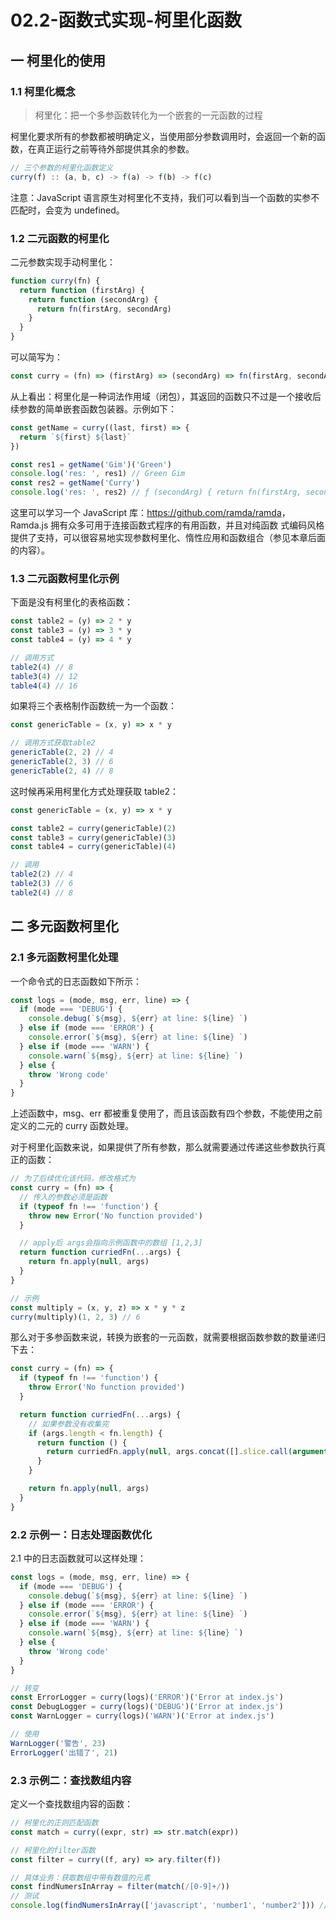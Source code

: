 # 02.2-函数式实现-柯里化函数

## 一 柯里化的使用

### 1.1 柯里化概念

> 柯里化：把一个多参函数转化为一个嵌套的一元函数的过程

柯里化要求所有的参数都被明确定义，当使用部分参数调用时，会返回一个新的函数，在真正运行之前等待外部提供其余的参数。

```js
// 三个参数的柯里化函数定义
curry(f) :: (a, b, c) -> f(a) -> f(b) -> f(c)
```

注意：JavaScript 语言原生对柯里化不支持，我们可以看到当一个函数的实参不匹配时，会变为 undefined。

### 1.2 二元函数的柯里化

二元参数实现手动柯里化：

```js
function curry(fn) {
  return function (firstArg) {
    return function (secondArg) {
      return fn(firstArg, secondArg)
    }
  }
}
```

可以简写为：

```js
const curry = (fn) => (firstArg) => (secondArg) => fn(firstArg, secondArg)
```

从上看出：柯里化是一种词法作用域（闭包），其返回的函数只不过是一个接收后续参数的简单嵌套函数包装器。示例如下：

```js
const getName = curry((last, first) => {
  return `${first} ${last}`
})

const res1 = getName('Gim')('Green')
console.log('res: ', res1) // Green Gim
const res2 = getName('Curry')
console.log('res: ', res2) // ƒ (secondArg) { return fn(firstArg, secondArg)}
```

这里可以学习一个 JavaScript 库：<https://github.com/ramda/ramda>，Ramda.js 拥有众多可用于连接函数式程序的有用函数，并且对纯函数
式编码风格提供了支持，可以很容易地实现参数柯里化、惰性应用和函数组合（参见本章后面的内容）。

### 1.3 二元函数柯里化示例

下面是没有柯里化的表格函数：

```js
const table2 = (y) => 2 * y
const table3 = (y) => 3 * y
const table4 = (y) => 4 * y

// 调用方式
table2(4) // 8
table3(4) // 12
table4(4) // 16
```

如果将三个表格制作函数统一为一个函数：

```js
const genericTable = (x, y) => x * y

// 调用方式获取table2
genericTable(2, 2) // 4
genericTable(2, 3) // 6
genericTable(2, 4) // 8
```

这时候再采用柯里化方式处理获取 table2：

```js
const genericTable = (x, y) => x * y

const table2 = curry(genericTable)(2)
const table3 = curry(genericTable)(3)
const table4 = curry(genericTable)(4)

// 调用
table2(2) // 4
table2(3) // 6
table2(4) // 8
```

## 二 多元函数柯里化

### 2.1 多元函数柯里化处理

一个命令式的日志函数如下所示：

```js
const logs = (mode, msg, err, line) => {
  if (mode === 'DEBUG') {
    console.debug(`${msg}, ${err} at line: ${line} `)
  } else if (mode === 'ERROR') {
    console.error(`${msg}, ${err} at line: ${line} `)
  } else if (mode === 'WARN') {
    console.warn(`${msg}, ${err} at line: ${line} `)
  } else {
    throw 'Wrong code'
  }
}
```

上述函数中，msg、err 都被重复使用了，而且该函数有四个参数，不能使用之前定义的二元的 curry 函数处理。

对于柯里化函数来说，如果提供了所有参数，那么就需要通过传递这些参数执行真正的函数：

```js
// 为了后续优化该代码，修改格式为
const curry = (fn) => {
  // 传入的参数必须是函数
  if (typeof fn !== 'function') {
    throw new Error('No function provided')
  }

  // apply后 args会指向示例函数中的数组 [1,2,3]
  return function curriedFn(...args) {
    return fn.apply(null, args)
  }
}

// 示例
const multiply = (x, y, z) => x * y * z
curry(multiply)(1, 2, 3) // 6
```

那么对于多参函数来说，转换为嵌套的一元函数，就需要根据函数参数的数量递归下去：

```js
const curry = (fn) => {
  if (typeof fn !== 'function') {
    throw Error('No function provided')
  }

  return function curriedFn(...args) {
    // 如果参数没有收集完
    if (args.length < fn.length) {
      return function () {
        return curriedFn.apply(null, args.concat([].slice.call(arguments)))
      }
    }

    return fn.apply(null, args)
  }
}
```

### 2.2 示例一：日志处理函数优化

2.1 中的日志函数就可以这样处理：

```js
const logs = (mode, msg, err, line) => {
  if (mode === 'DEBUG') {
    console.debug(`${msg}, ${err} at line: ${line} `)
  } else if (mode === 'ERROR') {
    console.error(`${msg}, ${err} at line: ${line} `)
  } else if (mode === 'WARN') {
    console.warn(`${msg}, ${err} at line: ${line} `)
  } else {
    throw 'Wrong code'
  }
}

// 转变
const ErrorLogger = curry(logs)('ERROR')('Error at index.js')
const DebugLogger = curry(logs)('DEBUG')('Error at index.js')
const WarnLogger = curry(logs)('WARN')('Error at index.js')

// 使用
WarnLogger('警告', 23)
ErrorLogger('出错了', 21)
```

### 2.3 示例二：查找数组内容

定义一个查找数组内容的函数：

```js
// 柯里化的正则匹配函数
const match = curry((expr, str) => str.match(expr))

// 柯里化的filter函数
const filter = curry((f, ary) => ary.filter(f))

// 具体业务：获取数组中带有数值的元素
const findNumersInArray = filter(match(/[0-9]+/))
// 测试
console.log(findNumersInArray(['javascript', 'number1', 'number2'])) //  ['number1', 'number2']
```
